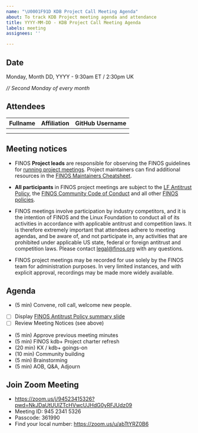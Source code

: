 ```yaml
---
name: "\U0001F91D KDB Project Call Meeting Agenda"
about: To track KDB Project meeting agenda and attendance
title: YYYY-MM-DD - KDB Project Call Meeting Agenda
labels: meeting
assignees: ''

---
```


## Date
Monday, Month DD, YYYY - 9:30am ET / 2:30pm UK

_// Second Monday of every month_

## Attendees
| Fullname | Affiliation | GitHub Username |
|:-----|:-----|:-----|
| | | |
| | | |

## Meeting notices
- FINOS **Project leads** are responsible for observing the FINOS guidelines for [running project meetings](https://github.com/finos/community/blob/master/governance/Meeting-Procedures.md#run-the-meeting). Project maintainers can find additional resources in the [FINOS Maintainers Cheatsheet](https://odp.finos.org/docs/finos-maintainers-cheatsheet/).

- **All participants** in FINOS project meetings are subject to the [LF Antitrust Policy](https://www.linuxfoundation.org/antitrust-policy/), the [FINOS Community Code of Conduct](https://github.com/finos/community/blob/master/governance/Code-of-Conduct.md) and all other [FINOS policies](https://github.com/finos/community/tree/master/governance#policies). 

- FINOS meetings involve participation by industry competitors, and it is the intention of FINOS and the Linux Foundation to conduct all of its activities in accordance with applicable antitrust and competition laws. It is therefore extremely important that attendees adhere to meeting agendas, and be aware of, and not participate in, any activities that are prohibited under applicable US state, federal or foreign antitrust and competition laws. Please contact legal@finos.org with any questions.

- FINOS project meetings may be recorded for use solely by the FINOS team for administration purposes. In very limited instances, and with explicit approval, recordings may be made more widely available.

## Agenda

- (5 min) Convene, roll call, welcome new people.
- [ ] Display [FINOS Antitrust Policy summary slide](https://github.com/finos/community/blob/master/governance/Compliance-Slides/Antitrust-Compliance-Slide.pdf) 
- [ ] Review Meeting Notices (see above)
- (5 min) Approve previous meeting minutes
- (5 min) FINOS kdb+ Project charter refresh
- (20 min) KX / kdb+ goings-on 
- (10 min) Community building
- (5 min) Brainstorming
- (5 min) AOB, Q&A, Adjourn

## Join Zoom Meeting
- https://zoom.us/j/94523415326?pwd=NkJDaUtUUlZTcHVwcUJHdG0yRFJUdz09
- Meeting ID: 945 2341 5326
- Passcode: 361990
- Find your local number: https://zoom.us/u/abTtYRZ0B6
